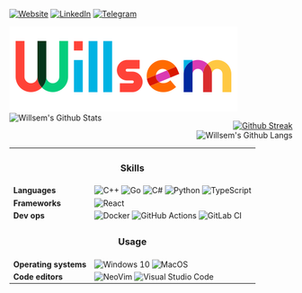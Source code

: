 [![Website](https://img.shields.io/badge/website-000000?style=for-the-badge&logo=About.me&logoColor=white)](https://willsem.ru)
[![LinkedIn](https://img.shields.io/badge/LinkedIn-0077B5?style=for-the-badge&logo=linkedin&logoColor=white)](https://www.linkedin.com/in/willsem/)
[![Telegram](https://img.shields.io/badge/Telegram-2CA5E0?style=for-the-badge&logo=telegram&logoColor=white)](https://t.me/willsem)

<img alt="Willsem" src="img/willsem.png" />


<img align="left" width="68%" alt="Willsem's Github Stats" src="https://github-readme-stats.vercel.app/api?username=Willsem&show_icons=true&hide_border=false&title_color=fff&icon_color=79ff97&text_color=9f9f9f&bg_color=151515" />

<p align="right">
  <a href="https://git.io/streak-stats"><img width="29%" alt="Github Streak" src="http://github-readme-streak-stats.herokuapp.com?user=Willsem&theme=gotham" /></a>
  <img width="29%" alt="Willsem's Github Langs" src="https://github-readme-stats-one-bice.vercel.app/api/top-langs/?username=Willsem&role=ORGANIZATION_MEMBER,OWNER,COLLABORATOR&hide_border=false&layout=compact&title_color=fff&icon_color=79ff97&text_color=9f9f9f&bg_color=151515&langs_count=6&hide=html,css,makefile,tex,jupyter notebook" />
 </p>

<table>
  <tr>
      <td colspan="2">
          <h3 align="center">
              Skills
          </h3>
      </td>
  </tr>
  <tr>
      <td><b>Languages</b></td>
      <td>
        <img alt="C++" src="https://img.shields.io/badge/c++-%2300599C.svg?&style=for-the-badge&logo=c%2B%2B&ogoColor=white" />
        <img alt="Go" src="https://img.shields.io/badge/go-%2300ADD8.svg?&style=for-the-badge&logo=go&logoColor=white" />
        <img alt="C#" src="https://img.shields.io/badge/c%23-%23239120.svg?&style=for-the-badge&logo=c-sharp&logoColor=white" />
        <img alt="Python" src="https://img.shields.io/badge/python-%2314354C.svg?&style=for-the-badge&logo=python&logoColor=white" />
        <img alt="TypeScript" src="https://img.shields.io/badge/TypeScript-007ACC?style=for-the-badge&logo=typescript&logoColor=white" />
      </td>
  </tr>
  <tr>
      <td><b>Frameworks</b></td>
      <td>
          <img alt="React" src="https://img.shields.io/badge/React-20232A?style=for-the-badge&logo=react&logoColor=61DAFB" />
      </td>
  </tr>
  <tr>
      <td><b>Dev ops</b></td>
      <td>
          <img alt="Docker" src="https://img.shields.io/badge/docker-%230db7ed.svg?&style=for-the-badge&logo=docker&logoColor=white" />
          <img alt="GitHub Actions" src="https://img.shields.io/badge/github%20actions-%232671E5.svg?&style=for-the-badge&logo=github-actions&logoColor=white" />
          <img alt="GitLab CI" src="https://img.shields.io/badge/GitLab%20CI-%23181717.svg?&style=for-the-badge&logo=gitlab&logoColor=white" />
      </td>
  </tr>
  <tr>
      <td colspan="2">
          <h3 align="center">
              Usage
          </h3>
      </td>
  </tr>
  <tr>
      <td><b>Operating systems</b></td>
      <td>
          <img alt="Windows 10" src="https://img.shields.io/badge/Windows-0078D6?style=for-the-badge&logo=windows&logoColor=white" />
          <img alt="MacOS" src="https://img.shields.io/badge/MacOS-000000?style=for-the-badge&logo=apple&logoColor=white" />
      </td>
  </tr>
   <tr>
      <td><b>Code editors</b></td>
      <td>
          <img alt="NeoVim" src="https://img.shields.io/badge/NeoVim-%2357A143.svg?&style=for-the-badge&logo=neovim&logoColor=white" />
          <img alt="Visual Studio Code" src="https://img.shields.io/badge/Visual_Studio_Code-0078D4?style=for-the-badge&logo=visual%20studio%20code&logoColor=white" />
      </td>
  </tr>
</table>
